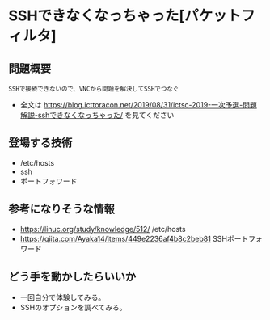 # SSHできなくなっちゃった[パケットフィルタ]
## 問題概要
```
SSHで接続できないので、VNCから問題を解決してSSHでつなぐ
```
- 全文は https://blog.icttoracon.net/2019/08/31/ictsc-2019-一次予選-問題解説-sshできなくなっちゃった/ を見てください

## 登場する技術
- /etc/hosts
- ssh
- ポートフォワード

## 参考になりそうな情報
- https://linuc.org/study/knowledge/512/ /etc/hosts
- https://qiita.com/Ayaka14/items/449e2236af4b8c2beb81 SSHポートフォワード

## どう手を動かしたらいいか
- 一回自分で体験してみる。
- SSHのオプションを調べてみる。